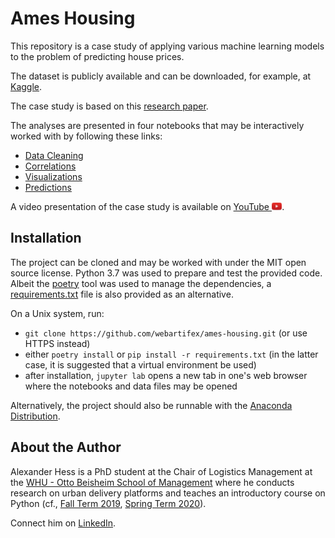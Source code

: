 # Ames Housing

This repository is a case study of applying various machine learning models to
the problem of predicting house prices.

The dataset is publicly available and can be downloaded, for example, at
[Kaggle](https://www.kaggle.com/c/house-prices-advanced-regression-techniques).

The case study is based on this [research paper](paper.pdf).

The analyses are presented in four notebooks that may be interactively worked
with by following these links:
- [Data Cleaning](https://mybinder.org/v2/gh/webartifex/ames-housing/master?urlpath=lab/tree/01_data_cleaning.ipynb)
- [Correlations](https://mybinder.org/v2/gh/webartifex/ames-housing/master?urlpath=lab/tree/02_pairwise_correlations.ipynb)
- [Visualizations](https://mybinder.org/v2/gh/webartifex/ames-housing/master?urlpath=lab/tree/03_descriptive_visualizations.ipynb)
- [Predictions](https://mybinder.org/v2/gh/webartifex/ames-housing/master?urlpath=lab/tree/04_predictive_models.ipynb)

A video presentation of the case study is available on
[YouTube <img height="12" style="display: inline-block" src="link_to_yt.png">](https://www.youtube.com/watch?v=VSeGseoJsNA).


## Installation

The project can be cloned and may be worked with under the MIT open source
license.
Python 3.7 was used to prepare and test the provided code.
Albeit the [poetry](https://python-poetry.org/) tool was used to manage the
dependencies, a [requirements.txt](requirements.txt) file is also provided as
an alternative.

On a Unix system, run:
- `git clone https://github.com/webartifex/ames-housing.git` (or use HTTPS
   instead)
- either `poetry install` or `pip install -r requirements.txt` (in the latter
  case, it is suggested that a virtual environment be used)
- after installation, `jupyter lab` opens a new tab in one's web browser where
  the notebooks and data files may be opened

Alternatively, the project should also be runnable with the
[Anaconda Distribution](https://www.anaconda.com/products/individual).


## About the Author

Alexander Hess is a PhD student at the Chair of Logistics Management at the
[WHU - Otto Beisheim School of Management](https://www.whu.edu) where he
conducts research on urban delivery platforms and teaches an introductory
course on Python (cf., [Fall Term 2019](https://vlv.whu.edu/campus/all/event.asp?objgguid=0xE57C2715B01B441AAFD3E79AA05CACCF&from=vvz&gguid=0x6A2B0ED5B2B949E69957A2099E7DE2F1&mode=own&tguid=0x3980A9BBC3BF4A638E977F2DC163F44B&lang=en),
[Spring Term 2020](https://vlv.whu.edu/campus/all/event.asp?objgguid=0x3354F4C108FF4E959CDD692A325D9AFE&from=vvz&gguid=0x262E29795DD742CFBDE72B12B69CEFD6&mode=own&lang=en&tguid=0x2E4A7D1FF3C34AD08FF07685461781C9)).

Connect him on [LinkedIn](https://www.linkedin.com/in/webartifex).

